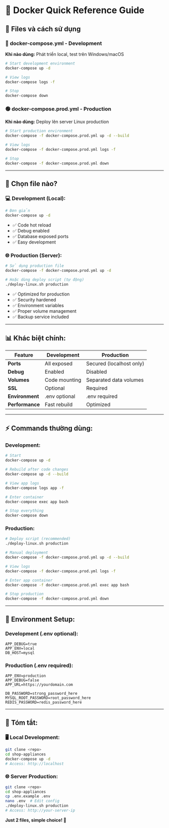 # 🚀 Docker Quick Reference Guide

## 📁 Files và cách sử dụng

### 🔵 **docker-compose.yml** - Development
**Khi nào dùng:** Phát triển local, test trên Windows/macOS
```bash
# Start development environment
docker-compose up -d

# View logs
docker-compose logs -f

# Stop
docker-compose down
```

### 🟢 **docker-compose.prod.yml** - Production  
**Khi nào dùng:** Deploy lên server Linux production
```bash
# Start production environment
docker-compose -f docker-compose.prod.yml up -d --build

# View logs
docker-compose -f docker-compose.prod.yml logs -f

# Stop
docker-compose -f docker-compose.prod.yml down
```

---

## 🎯 **Chọn file nào?**

### 💻 **Development (Local):**
```bash
# Đơn giản
docker-compose up -d
```
- ✅ Code hot reload
- ✅ Debug enabled  
- ✅ Database exposed ports
- ✅ Easy development

### 🌐 **Production (Server):**
```bash
# Sử dụng production file
docker-compose -f docker-compose.prod.yml up -d

# Hoặc dùng deploy script (tự động)
./deploy-linux.sh production
```
- ✅ Optimized for production
- ✅ Security hardened
- ✅ Environment variables
- ✅ Proper volume management
- ✅ Backup service included

---

## 📊 **Khác biệt chính:**

| Feature | Development | Production |
|---------|-------------|------------|
| **Ports** | All exposed | Secured (localhost only) |
| **Debug** | Enabled | Disabled |
| **Volumes** | Code mounting | Separated data volumes |
| **SSL** | Optional | Required |
| **Environment** | .env optional | .env required |
| **Performance** | Fast rebuild | Optimized |

---

## ⚡ **Commands thường dùng:**

### **Development:**
```bash
# Start
docker-compose up -d

# Rebuild after code changes
docker-compose up -d --build

# View app logs
docker-compose logs app -f

# Enter container
docker-compose exec app bash

# Stop everything
docker-compose down
```

### **Production:**
```bash
# Deploy script (recommended)
./deploy-linux.sh production

# Manual deployment
docker-compose -f docker-compose.prod.yml up -d --build

# View logs
docker-compose -f docker-compose.prod.yml logs -f

# Enter app container
docker-compose -f docker-compose.prod.yml exec app bash

# Stop production
docker-compose -f docker-compose.prod.yml down
```

---

## 🔧 **Environment Setup:**

### **Development (.env optional):**
```env
APP_DEBUG=true
APP_ENV=local
DB_HOST=mysql
```

### **Production (.env required):**
```env
APP_ENV=production
APP_DEBUG=false
APP_URL=https://yourdomain.com

DB_PASSWORD=strong_password_here
MYSQL_ROOT_PASSWORD=root_password_here
REDIS_PASSWORD=redis_password_here
```

---

## 🎯 **Tóm tắt:**

### 🖥️ **Local Development:**
```bash
git clone <repo>
cd shop-appliances
docker-compose up -d
# Access: http://localhost
```

### 🌐 **Server Production:**
```bash
git clone <repo>
cd shop-appliances
cp .env.example .env
nano .env  # Edit config
./deploy-linux.sh production
# Access: http://your-server-ip
```

**Just 2 files, simple choice! 🎉** 